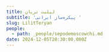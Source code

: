 ```yaml
---
title: لیلیت تریان
subtitle: 'پیکره‌ساز ایرانی '
slug: LilitTeryan
people:
  - path: _people/sepodemoscowchi.md
date: 2024-12-05T20:30:00.000Z
---
```



